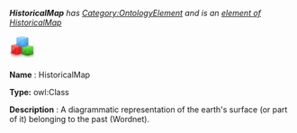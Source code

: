 ___HistoricalMap__ 
 has
 [Category:OntologyElement](../../Category/OntologyElement "Category:OntologyElement") 
 and is an
 [element of](../../Property/ElementOf "Property:ElementOf") 
[HistoricalMap](../../Submissions/HistoricalMap "Submissions:HistoricalMap")_




  





[![Class](../images/thumb/2/27/Class.gif/45px-Class.gif)](../../Image/Class.gif "Class")


__Name__ 
 : HistoricalMap
 



__Type:__ 
 owl:Class
 



__Description__ 
 : A diagrammatic representation of the earth's surface (or part of it) belonging to the past (Wordnet).